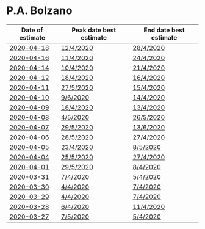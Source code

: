 # P.A. Bolzano

|Date of estimate|Peak date best estimate|End date best estimate|
|----|----|----|
|[2020-04-18](2020-04-18/README.md)|[12/4/2020](2020-04-18/COVID-19_p.a._bolzano_j9_2020-04-18.md)|[28/4/2020](2020-04-18/COVID-19_p.a._bolzano_j9_2020-04-18.md)|
|[2020-04-16](2020-04-16/README.md)|[11/4/2020](2020-04-16/COVID-19_p.a._bolzano_j8_2020-04-16.md)|[24/4/2020](2020-04-16/COVID-19_p.a._bolzano_j8_2020-04-16.md)|
|[2020-04-14](2020-04-14/README.md)|[10/4/2020](2020-04-14/COVID-19_p.a._bolzano_j7_2020-04-14.md)|[21/4/2020](2020-04-14/COVID-19_p.a._bolzano_j7_2020-04-14.md)|
|[2020-04-12](2020-04-12/README.md)|[18/4/2020](2020-04-12/COVID-19_p.a._bolzano_j13_2020-04-12.md)|[16/4/2020](2020-04-12/COVID-19_p.a._bolzano_j13_2020-04-12.md)|
|[2020-04-11](2020-04-11/README.md)|[27/5/2020](2020-04-11/COVID-19_p.a._bolzano_j11_2020-04-11.md)|[15/4/2020](2020-04-11/COVID-19_p.a._bolzano_j13_2020-04-11.md)|
|[2020-04-10](2020-04-10/README.md)|[9/6/2020](2020-04-10/COVID-19_p.a._bolzano_j10_2020-04-10.md)|[14/4/2020](2020-04-10/COVID-19_p.a._bolzano_j13_2020-04-10.md)|
|[2020-04-09](2020-04-09/README.md)|[18/4/2020](2020-04-09/COVID-19_p.a._bolzano_j13_2020-04-09.md)|[13/4/2020](2020-04-09/COVID-19_p.a._bolzano_j13_2020-04-09.md)|
|[2020-04-08](2020-04-08/README.md)|[4/5/2020](2020-04-08/COVID-19_p.a._bolzano_j8_2020-04-08.md)|[26/5/2020](2020-04-08/COVID-19_p.a._bolzano_j8_2020-04-08.md)|
|[2020-04-07](2020-04-07/README.md)|[29/5/2020](2020-04-07/COVID-19_p.a._bolzano_j8_2020-04-07.md)|[13/6/2020](2020-04-07/COVID-19_p.a._bolzano_j8_2020-04-07.md)|
|[2020-04-06](2020-04-06/README.md)|[28/5/2020](2020-04-06/COVID-19_p.a._bolzano_j13_2020-04-06.md)|[27/4/2020](2020-04-06/COVID-19_p.a._bolzano_j9_2020-04-06.md)|
|[2020-04-05](2020-04-05/README.md)|[23/4/2020](2020-04-05/COVID-19_p.a._bolzano_j8_2020-04-05.md)|[8/5/2020](2020-04-05/COVID-19_p.a._bolzano_j8_2020-04-05.md)|
|[2020-04-04](2020-04-04/README.md)|[25/5/2020](2020-04-04/COVID-19_p.a._bolzano_j12_2020-04-04.md)|[27/4/2020](2020-04-04/COVID-19_p.a._bolzano_j8_2020-04-04.md)|
|[2020-04-01](2020-04-01/README.md)|[29/5/2020](2020-04-01/COVID-19_p.a._bolzano_j8_2020-04-01.md)|[8/4/2020](2020-04-01/COVID-19_p.a._bolzano_j8_2020-04-01.md)|
|[2020-03-31](2020-03-31/README.md)|[7/4/2020](2020-03-31/COVID-19_p.a._bolzano_j8_2020-03-31.md)|[5/4/2020](2020-03-31/COVID-19_p.a._bolzano_j8_2020-03-31.md)|
|[2020-03-30](2020-03-30/README.md)|[4/4/2020](2020-03-30/COVID-19_p.a._bolzano_j7_2020-03-30.md)|[7/4/2020](2020-03-30/COVID-19_p.a._bolzano_j7_2020-03-30.md)|
|[2020-03-29](2020-03-29/README.md)|[4/4/2020](2020-03-29/COVID-19_p.a._bolzano_j7_2020-03-29.md)|[7/4/2020](2020-03-29/COVID-19_p.a._bolzano_j7_2020-03-29.md)|
|[2020-03-28](2020-03-28/README.md)|[6/4/2020](2020-03-28/COVID-19_p.a._bolzano_j8_2020-03-28.md)|[11/4/2020](2020-03-28/COVID-19_p.a._bolzano_j7_2020-03-28.md)|
|[2020-03-27](2020-03-27/README.md)|[7/5/2020](2020-03-27/COVID-19_p.a._bolzano_j8_2020-03-27.md)|[5/4/2020](2020-03-27/COVID-19_p.a._bolzano_j7_2020-03-27.md)|
